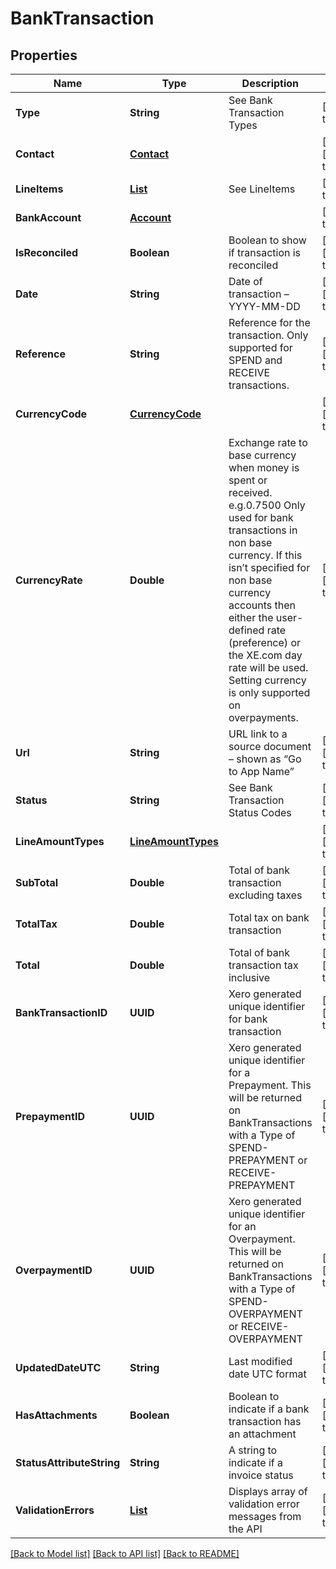 # BankTransaction
## Properties

| Name | Type | Description | Notes |
|------------ | ------------- | ------------- | -------------|
| **Type** | **String** | See Bank Transaction Types | [default to null] |
| **Contact** | [**Contact**](Contact.md) |  | [optional] [default to null] |
| **LineItems** | [**List**](LineItem.md) | See LineItems | [default to null] |
| **BankAccount** | [**Account**](Account.md) |  | [default to null] |
| **IsReconciled** | **Boolean** | Boolean to show if transaction is reconciled | [optional] [default to null] |
| **Date** | **String** | Date of transaction – YYYY-MM-DD | [optional] [default to null] |
| **Reference** | **String** | Reference for the transaction. Only supported for SPEND and RECEIVE transactions. | [optional] [default to null] |
| **CurrencyCode** | [**CurrencyCode**](CurrencyCode.md) |  | [optional] [default to null] |
| **CurrencyRate** | **Double** | Exchange rate to base currency when money is spent or received. e.g.0.7500 Only used for bank transactions in non base currency. If this isn’t specified for non base currency accounts then either the user-defined rate (preference) or the XE.com day rate will be used. Setting currency is only supported on overpayments. | [optional] [default to null] |
| **Url** | **String** | URL link to a source document – shown as “Go to App Name” | [optional] [default to null] |
| **Status** | **String** | See Bank Transaction Status Codes | [optional] [default to null] |
| **LineAmountTypes** | [**LineAmountTypes**](LineAmountTypes.md) |  | [optional] [default to null] |
| **SubTotal** | **Double** | Total of bank transaction excluding taxes | [optional] [default to null] |
| **TotalTax** | **Double** | Total tax on bank transaction | [optional] [default to null] |
| **Total** | **Double** | Total of bank transaction tax inclusive | [optional] [default to null] |
| **BankTransactionID** | **UUID** | Xero generated unique identifier for bank transaction | [optional] [default to null] |
| **PrepaymentID** | **UUID** | Xero generated unique identifier for a Prepayment. This will be returned on BankTransactions with a Type of SPEND-PREPAYMENT or RECEIVE-PREPAYMENT | [optional] [default to null] |
| **OverpaymentID** | **UUID** | Xero generated unique identifier for an Overpayment. This will be returned on BankTransactions with a Type of SPEND-OVERPAYMENT or RECEIVE-OVERPAYMENT | [optional] [default to null] |
| **UpdatedDateUTC** | **String** | Last modified date UTC format | [optional] [default to null] |
| **HasAttachments** | **Boolean** | Boolean to indicate if a bank transaction has an attachment | [optional] [default to false] |
| **StatusAttributeString** | **String** | A string to indicate if a invoice status | [optional] [default to null] |
| **ValidationErrors** | [**List**](ValidationError.md) | Displays array of validation error messages from the API | [optional] [default to null] |

[[Back to Model list]](../README.md#documentation-for-models) [[Back to API list]](../README.md#documentation-for-api-endpoints) [[Back to README]](../README.md)

